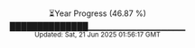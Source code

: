 <p align="center">
⏳Year Progress (46.87 %) <br>
██████████████▁▁▁▁▁▁▁▁▁▁▁▁▁▁▁▁ <br>
<sub>Updated: Sat, 21 Jun 2025 01:56:17 GMT</sub>
</p>

